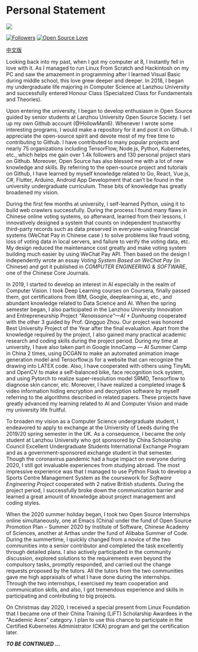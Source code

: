 # Personal Statement

![](https://hollowman6.github.io/img/logo.gif)

[![Followers](https://img.shields.io/github/followers/HollowMan6?style=social)](https://github.com/HollowMan6?tab=followers) 
[![Open Source Love](https://img.shields.io/badge/-%E2%9D%A4%20Open%20Source-Green?style=flat-square&logo=Github&logoColor=white&link=https://hollowman6.github.io/fund.html)](https://hollowman6.github.io/fund.html)

[中文版](个人陈述.md)

Looking back into my past, when I got my computer at 8, I instantly fell in love with it. As I managed to run Linux From Scratch and Hackintosh on my PC and saw the amazement in programming after I learned Visual Basic during middle school, this love grew deeper and deeper. In 2018, I began my undergraduate life majoring in Computer Science at Lanzhou University and successfully entered Honour Class (Specialized Class for Fundamentals and Theories).

Upon entering the university, I began to develop enthusiasm in Open Source guided by senior students at Lanzhou University Open Source Society. I set up my own Github account (@HollowMan6). Whenever I wrote some interesting programs, I would make a repository for it and post it on Github. I appreciate the open-source spirit and devote most of my free time to contributing to Github. I have contributed to many popular projects and nearly 75 organizations including TensorFlow, Node.js, Python, Kubernetes, etc., which helps me gain over 1.4k followers and 130 personal project stars on Github. Moreover, Open Source has also blessed me with a lot of new knowledge and skills. By referring to the open-source project and tutorials on Github, I have learned by myself knowledge related to Go, React, Vue.js, C#, Flutter, Arduino, Android App Development that can’t be found in the university undergraduate curriculum. These bits of knowledge has greatly broadened my vision.

During the first few months at university, I self-learned Python, using it to build web crawlers successfully.  During the process I found many flaws in Chinese online voting systems, so afterward, learned from their lessons, I innovatively designed a system that counts on independent trustworthy third-party records such as data preserved in everyone-using financial systems (WeChat Pay in Chinese case ) to solve problems like fraud voting, loss of voting data in local servers, and failure to verify the voting data, etc. My design reduced the maintenance cost greatly and make voting system building much easier by using WeChat Pay API. Then based on the design I independently wrote an essay *Voting System Based on WeChat Pay* (in Chinese) and got it published in *COMPUTER ENGINEERING & SOFTWARE*, one of the Chinese Core Journals.

In 2019, I started to develop an interest in AI especially in the realm of Computer Vision. I took Deep Learning courses on Coursera, finally passed them, got certifications from IBM, Google, deeplearning.ai, etc., and abundant knowledge related to Data Science and AI. When the spring semester began, I also participated in the Lanzhou University Innovation and Entrepreneurship Project *"Renaissance"—AI + Dunhuang* cooperated with the other 3 guided by Prof. Qingguo Zhou. Our project was honored Best University Project of the Year after the final evaluation. Apart from the knowledge required by the project, I also gained many practical academic research and coding skills during the project period. During my time at university, I have also taken part in Google InnoCamp — AI Summer Camp in China 2 times, using DCGAN to make an automated animation image generation model and Tensorflow.js for a website that can recognize the drawing into LATEX code. Also, I have cooperated with others using TinyML and OpenCV to make a self-balanced bike, face recognition lock system, and using Pytorch to realize super-resolution model SRMD, Tensorflow to diagnose skin cancer, etc. Moreover, I have realized a completed image & video information hiding encryption and decryption software by myself referring to the algorithms described in related papers. These projects have greatly advanced my learning related to AI and Computer Vision and made my university life fruitful.

To broaden my vision as a Computer Science undergraduate student, I endeavored to apply to exchange at the University of Leeds during the 2019/20 spring semester in the UK. As a consequence, I became the only student at Lanzhou University who got sponsored by China Scholarship Council Excellent Undergraduate Students International Exchange Program and as a government-sponsored exchange student in that semester. Though the coronavirus pandemic had a huge impact on everyone during 2020, I still got invaluable experiences from studying abroad. The most impressive experience was that I managed to use Python Flask to develop a Sports Centre Management System as the coursework for *Software Engineering Project* cooperated with 2 native British students. During the project period, I successfully broke down the communication barrier and learned a great amount of knowledge about project management and coding styles.

When the 2020 summer holiday began, I took two Open Source Internships online simultaneously, one at Emacs (China) under the fund of Open Source Promotion Plan – Summer 2020 by Institute of Software, Chinese Academy of Sciences, another at Arthas under the fund of Alibaba Summer of Code. During the summertime, I quickly changed from a novice of the two communities into a senior contributor and completed the task excellently through detailed plans. I also actively participated in the community discussion, explored solutions to the requirements even beyond the compulsory tasks, promptly responded, and carried out the change requests proposed by the tutors. All the tutors from the two communities gave me high appraisals of what I have done during the internships. Through the two internships, I exercised my team cooperation and communication skills, and also, I got tremendous experience and skills in participating and contributing to big projects.

On Christmas day 2020, I received a special present from Linux Foundation that I became one of their China Training (LiFT) Scholarship Awardees in the "Academic Aces" category. I plan to use this chance to participate in the Certified Kubernetes Administrator (CKA) program and get the certification later.

***TO BE CONTINUED ...***